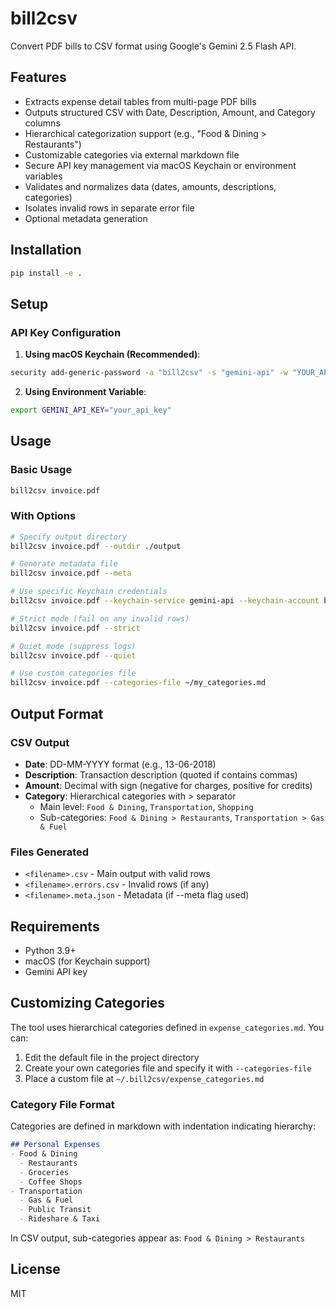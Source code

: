 # bill2csv

Convert PDF bills to CSV format using Google's Gemini 2.5 Flash API.

## Features

- Extracts expense detail tables from multi-page PDF bills
- Outputs structured CSV with Date, Description, Amount, and Category columns
- Hierarchical categorization support (e.g., "Food & Dining > Restaurants")
- Customizable categories via external markdown file
- Secure API key management via macOS Keychain or environment variables
- Validates and normalizes data (dates, amounts, descriptions, categories)
- Isolates invalid rows in separate error file
- Optional metadata generation

## Installation

```bash
pip install -e .
```

## Setup

### API Key Configuration

1. **Using macOS Keychain (Recommended)**:
```bash
security add-generic-password -a "bill2csv" -s "gemini-api" -w "YOUR_API_KEY" -U
```

2. **Using Environment Variable**:
```bash
export GEMINI_API_KEY="your_api_key"
```

## Usage

### Basic Usage
```bash
bill2csv invoice.pdf
```

### With Options
```bash
# Specify output directory
bill2csv invoice.pdf --outdir ./output

# Generate metadata file
bill2csv invoice.pdf --meta

# Use specific Keychain credentials
bill2csv invoice.pdf --keychain-service gemini-api --keychain-account bill2csv

# Strict mode (fail on any invalid rows)
bill2csv invoice.pdf --strict

# Quiet mode (suppress logs)
bill2csv invoice.pdf --quiet

# Use custom categories file
bill2csv invoice.pdf --categories-file ~/my_categories.md
```

## Output Format

### CSV Output
- **Date**: DD-MM-YYYY format (e.g., 13-06-2018)
- **Description**: Transaction description (quoted if contains commas)
- **Amount**: Decimal with sign (negative for charges, positive for credits)
- **Category**: Hierarchical categories with > separator
  - Main level: `Food & Dining`, `Transportation`, `Shopping`
  - Sub-categories: `Food & Dining > Restaurants`, `Transportation > Gas & Fuel`

### Files Generated
- `<filename>.csv` - Main output with valid rows
- `<filename>.errors.csv` - Invalid rows (if any)
- `<filename>.meta.json` - Metadata (if --meta flag used)

## Requirements

- Python 3.9+
- macOS (for Keychain support)
- Gemini API key

## Customizing Categories

The tool uses hierarchical categories defined in `expense_categories.md`. You can:

1. Edit the default file in the project directory
2. Create your own categories file and specify it with `--categories-file`
3. Place a custom file at `~/.bill2csv/expense_categories.md`

### Category File Format

Categories are defined in markdown with indentation indicating hierarchy:

```markdown
## Personal Expenses
- Food & Dining
  - Restaurants
  - Groceries
  - Coffee Shops
- Transportation
  - Gas & Fuel
  - Public Transit
  - Rideshare & Taxi
```

In CSV output, sub-categories appear as: `Food & Dining > Restaurants`

## License

MIT